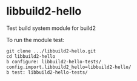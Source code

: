 # libbuild2-hello
Test build system module for build2

To run the module test:

```
git clone .../libbuild2-hello.git
cd libbuild2-hello
b configure: libbuild2-hello-tests/ config.import.libbuild2_hello=libbuild2-hello/
b test: libbuild2-hello-tests/
```
